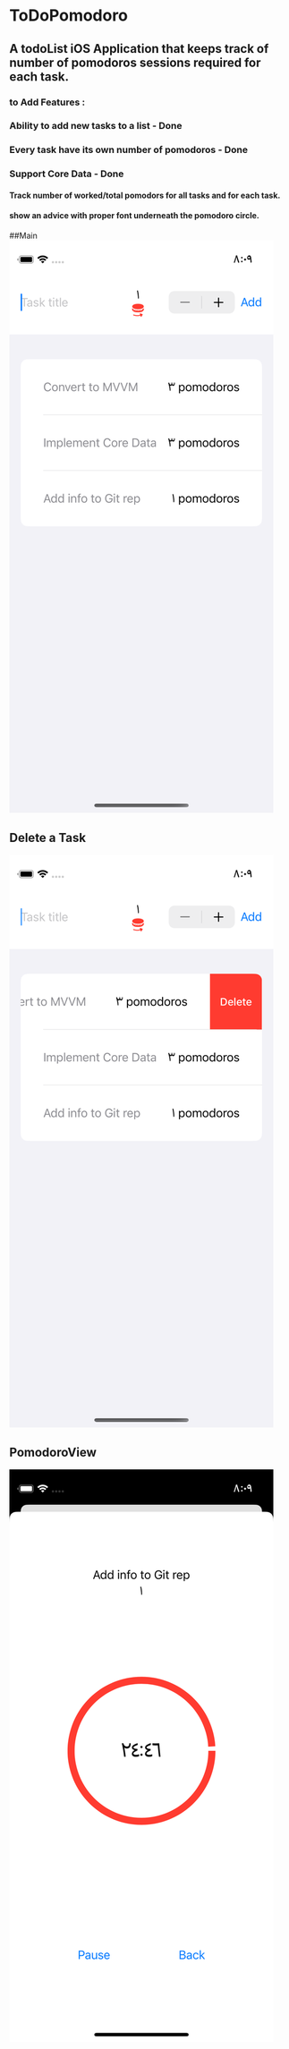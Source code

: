 # ToDoPomodoro

## A todoList iOS Application that keeps track of number of pomodoros sessions required for each task.

### to Add Features : 
### Ability to add new tasks to a list - Done
### Every task have its own number of pomodoros - Done
### Support Core Data - Done

#### Track number of worked/total pomodors for all tasks and for each task.
#### show an advice with proper font underneath the pomodoro circle.

##Main
![alt text](https://github.com/TahhanCoding/ToDoPomodoro/blob/main/ScreenShots/1.png)


## Delete a Task
![alt text](https://github.com/TahhanCoding/ToDoPomodoro/blob/main/ScreenShots/2.png)

## PomodoroView
![alt text](https://github.com/TahhanCoding/ToDoPomodoro/blob/main/ScreenShots/3.png)
